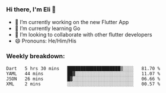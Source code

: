### Hi there, I'm Eli 👋
- 🔭 I’m currently working on the new Flutter App
- 🌱 I’m currently learning Go
- 🦄 I’m looking to collaborate with other flutter developers
- 😄 Pronouns: He/Him/His

### Weekly breakdown:
<!--START_SECTION:waka-->

```text
Dart   5 hrs 30 mins   ████████████████████▒░░░░   81.70 %
YAML   44 mins         ██▓░░░░░░░░░░░░░░░░░░░░░░   11.07 %
JSON   26 mins         █▓░░░░░░░░░░░░░░░░░░░░░░░   06.66 %
XML    2 mins          ░░░░░░░░░░░░░░░░░░░░░░░░░   00.57 %
```

<!--END_SECTION:waka-->
